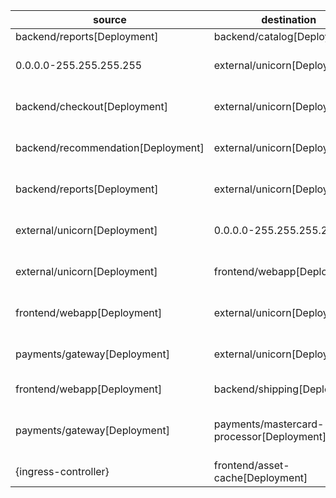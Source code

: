 | source | destination | dir1 | dir2 | diff-type |
|--------|-------------|------|------|-----------|
| backend/reports[Deployment] | backend/catalog[Deployment] | TCP 8080 | TCP 9080 | changed |
| 0.0.0.0-255.255.255.255 | external/unicorn[Deployment] | No Connections | All Connections | added (workload external/unicorn[Deployment] added) |
| backend/checkout[Deployment] | external/unicorn[Deployment] | No Connections | UDP 5353 | added (workload external/unicorn[Deployment] added) |
| backend/recommendation[Deployment] | external/unicorn[Deployment] | No Connections | UDP 5353 | added (workload external/unicorn[Deployment] added) |
| backend/reports[Deployment] | external/unicorn[Deployment] | No Connections | UDP 5353 | added (workload external/unicorn[Deployment] added) |
| external/unicorn[Deployment] | 0.0.0.0-255.255.255.255 | No Connections | All Connections | added (workload external/unicorn[Deployment] added) |
| external/unicorn[Deployment] | frontend/webapp[Deployment] | No Connections | TCP 8080 | added (workload external/unicorn[Deployment] added) |
| frontend/webapp[Deployment] | external/unicorn[Deployment] | No Connections | UDP 5353 | added (workload external/unicorn[Deployment] added) |
| payments/gateway[Deployment] | external/unicorn[Deployment] | No Connections | UDP 5353 | added (workload external/unicorn[Deployment] added) |
| frontend/webapp[Deployment] | backend/shipping[Deployment] | TCP 8080 | No Connections | removed |
| payments/gateway[Deployment] | payments/mastercard-processor[Deployment] | TCP 8080 | No Connections | removed (workload payments/mastercard-processor[Deployment] removed) |
| {ingress-controller} | frontend/asset-cache[Deployment] | TCP 8080 | No Connections | removed |